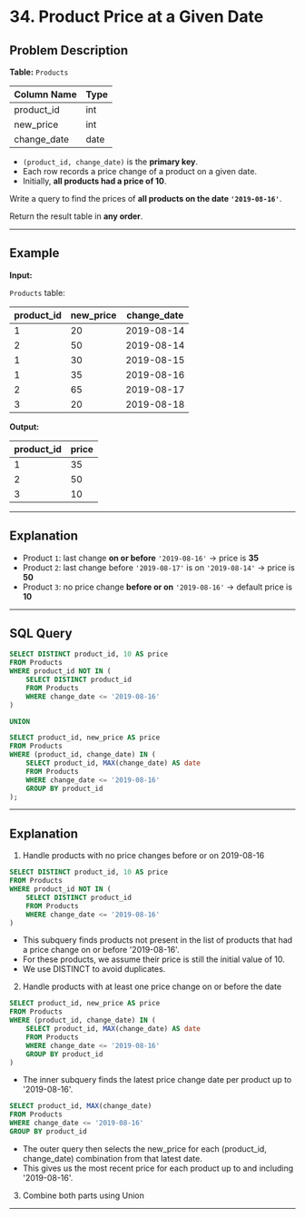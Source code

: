 # 34. Product Price at a Given Date

## Problem Description

**Table:** `Products`

| Column Name   | Type    |
|---------------|---------|
| product_id    | int     |
| new_price     | int     |
| change_date   | date    |

- `(product_id, change_date)` is the **primary key**.
- Each row records a price change of a product on a given date.
- Initially, **all products had a price of 10**.

Write a query to find the prices of **all products on the date `'2019-08-16'`**.

Return the result table in **any order**.

---

## Example

**Input:**

`Products` table:

| product_id | new_price | change_date |
|------------|-----------|-------------|
| 1          | 20        | 2019-08-14  |
| 2          | 50        | 2019-08-14  |
| 1          | 30        | 2019-08-15  |
| 1          | 35        | 2019-08-16  |
| 2          | 65        | 2019-08-17  |
| 3          | 20        | 2019-08-18  |

**Output:**

| product_id | price |
|------------|-------|
| 1          | 35    |
| 2          | 50    |
| 3          | 10    |

---

## Explanation

- Product `1`: last change **on or before** `'2019-08-16'` → price is **35**
- Product `2`: last change before `'2019-08-17'` is on `'2019-08-14'` → price is **50**
- Product `3`: no price change **before or on** `'2019-08-16'` → default price is **10**

---

## SQL Query

```sql
SELECT DISTINCT product_id, 10 AS price
FROM Products
WHERE product_id NOT IN (
    SELECT DISTINCT product_id
    FROM Products
    WHERE change_date <= '2019-08-16'
)

UNION

SELECT product_id, new_price AS price
FROM Products
WHERE (product_id, change_date) IN (
    SELECT product_id, MAX(change_date) AS date
    FROM Products
    WHERE change_date <= '2019-08-16'
    GROUP BY product_id
);
```
---
## Explanation
1. Handle products with no price changes before or on 2019-08-16<br>
```sql
SELECT DISTINCT product_id, 10 AS price
FROM Products
WHERE product_id NOT IN (
    SELECT DISTINCT product_id
    FROM Products
    WHERE change_date <= '2019-08-16'
)
```
- This subquery finds products not present in the list of products that had a price change on or before '2019-08-16'.
- For these products, we assume their price is still the initial value of 10.
- We use DISTINCT to avoid duplicates.
  
2. Handle products with at least one price change on or before the date<br>
```sql
SELECT product_id, new_price AS price
FROM Products
WHERE (product_id, change_date) IN (
    SELECT product_id, MAX(change_date) AS date
    FROM Products
    WHERE change_date <= '2019-08-16'
    GROUP BY product_id
)
```
- The inner subquery finds the latest price change date per product up to '2019-08-16'.<br>
```sql
SELECT product_id, MAX(change_date)
FROM Products
WHERE change_date <= '2019-08-16'
GROUP BY product_id
```
- The outer query then selects the new_price for each (product_id, change_date) combination from that latest date.
- This gives us the most recent price for each product up to and including '2019-08-16'.
3. Combine both parts using Union
---
